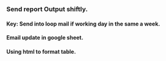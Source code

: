 ### Send report Output shiftly.
#### Key: Send into loop mail if working day in the same a week.
#### Email update in google sheet.
#### Using html to format table.

